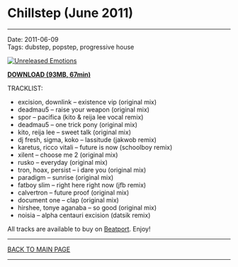 # Chillstep (June 2011)

----

Date: 2011-06-09    
Tags:  dubstep, popstep, progressive house    

[![Unreleased Emotions](https://drive.google.com/uc?export=download&id=0B2NgVbSH_izPblA4ZWZtU3VTOVk)](https://drive.google.com/uc?export=download&id=0B_4_ynm06YZIV2ZCb0dBQUZyV3M)

[**DOWNLOAD (93MB, 67min)**](https://drive.google.com/file/d/0B_4_ynm06YZIV2ZCb0dBQUZyV3M/edit?usp=sharing)

TRACKLIST:  

* excision, downlink – existence vip (original mix)
* deadmau5 – raise your weapon (original mix)
* spor – pacifica (kito & reija lee vocal remix)
* deadmau5 – one trick pony (original mix)
* kito, reija lee – sweet talk (original mix)
* dj fresh, sigma, koko – lassitude (jakwob remix)
* karetus, ricco vitali – future is now (schoolboy remix)
* xilent – choose me 2 (original mix)
* rusko – everyday (original mix)
* tron, hoax, persist – i dare you (original mix)
* paradigm – sunrise (original mix)
* fatboy slim – right here right now (jfb remix)
* calvertron – future proof (original mix)
* document one – clap (original mix)
* hirshee, tonye aganaba – so good (original mix)
* noisia – alpha centauri excision (datsik remix)

All tracks are available to buy on <a href="http://beatport.com" target="_blank">Beatport</a>.
Enjoy!

----

[BACK TO MAIN PAGE](./README.md)

----
